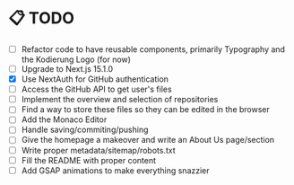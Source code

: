 # 📋 TODO

- [ ] Refactor code to have reusable components, primarily Typography and the Kodierung Logo (for now)
- [ ] Upgrade to Next.js 15.1.0
- [X] Use NextAuth for GitHub authentication
- [ ] Access the GitHub API to get user's files
- [ ] Implement the overview and selection of repositories
- [ ] Find a way to store these files so they can be edited in the browser
- [ ] Add the Monaco Editor
- [ ] Handle saving/commiting/pushing
- [ ] Give the homepage a makeover and write an About Us page/section
- [ ] Write proper metadata/sitemap/robots.txt
- [ ] Fill the README with proper content
- [ ] Add GSAP animations to make everything snazzier
